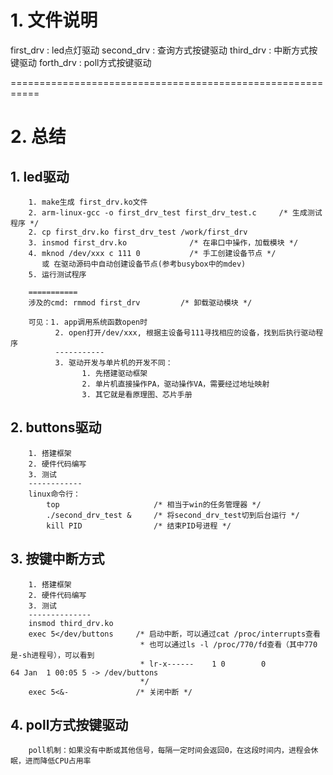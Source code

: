 # 1. 文件说明

first_drv  : led点灯驱动
second_drv : 查询方式按键驱动
third_drv  : 中断方式按键驱动
forth_drv  : poll方式按键驱动

===========================================================

# 2. 总结

## 1. led驱动
		1. make生成 first_drv.ko文件
		2. arm-linux-gcc -o first_drv_test first_drv_test.c		/* 生成测试程序 */
		2. cp first_drv.ko first_drv_test /work/first_drv
		3. insmod first_drv.ko				/* 在串口中操作，加载模块 */ 
		4. mknod /dev/xxx c 111 0			/* 手工创建设备节点 */
		   或 在驱动源码中自动创建设备节点(参考busybox中的mdev)
		5. 运行测试程序
		
		===========
		涉及的cmd: rmmod first_drv			/* 卸载驱动模块 */
		
		可见：1. app调用系统函数open时
			  2. open打开/dev/xxx, 根据主设备号111寻找相应的设备，找到后执行驱动程序
			  -----------
			  3. 驱动开发与单片机的开发不同：
					1. 先搭建驱动框架
					2. 单片机直接操作PA，驱动操作VA，需要经过地址映射
					3. 其它就是看原理图、芯片手册
## 2. buttons驱动
		1. 搭建框架
		2. 硬件代码编写
		3. 测试
		------------
		linux命令行：
			top  					/* 相当于win的任务管理器 */
			./second_drv_test &     /* 将second_drv_test切到后台运行 */
			kill PID				/* 结束PID号进程 */
			
## 3. 按键中断方式
		1. 搭建框架
		2. 硬件代码编写
		3. 测试
		--------------
		insmod third_drv.ko
		exec 5</dev/buttons		/* 启动中断，可以通过cat /proc/interrupts查看
								 * 也可以通过ls -l /proc/770/fd查看（其中770是-sh进程号），可以看到
								 * lr-x------    1 0        0              64 Jan  1 00:05 5 -> /dev/buttons
								 */
		exec 5<&-				/* 关闭中断 */

## 4. poll方式按键驱动
		poll机制：如果没有中断或其他信号，每隔一定时间会返回0，在这段时间内，进程会休眠，进而降低CPU占用率









		